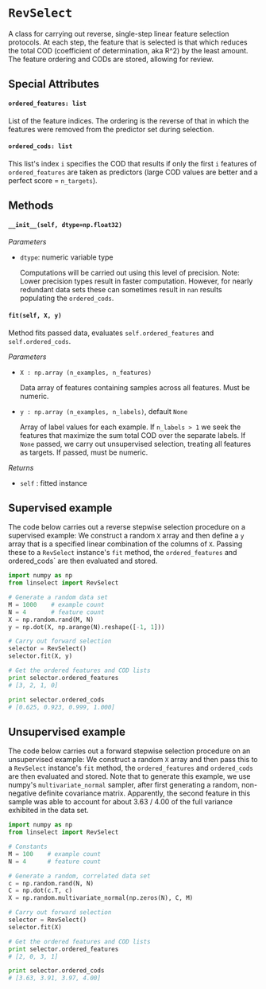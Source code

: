 # `RevSelect` 

A class for carrying out reverse, single-step linear feature selection
protocols.  At each step, the feature that is selected is that which reduces
the total COD (coefficient of determination, aka R^2) by the least amount.  The
feature ordering and CODs are stored, allowing for review.

## Special Attributes
#### `ordered_features: list`
  List of the feature indices.  The ordering is the reverse of that in which
  the features were removed from the predictor set during selection.

#### `ordered_cods: list`
  This list's index `i` specifies the COD that results if only the first `i`
  features of `ordered_features` are taken as predictors (large COD values
  are better and a perfect score = `n_targets`).

## Methods
#### `__init__(self, dtype=np.float32)`
    
*Parameters*

  * `dtype`: numeric variable type

    Computations will be carried out using this level of precision. Note: Lower
    precision types result in faster computation. However, for nearly redundant
    data sets these can sometimes result in `nan` results populating the
    `ordered_cods`.

#### `fit(self, X, y)`
Method fits passed data, evaluates `self.ordered_features` and
`self.ordered_cods`.
    
*Parameters*

 * `X : np.array (n_examples, n_features)`
 
   Data array of features containing samples across all features.  Must be
   numeric.
 
 * `y : np.array (n_examples, n_labels)`, default `None`
 
   Array of label values for each example. If `n_labels > 1` we seek
   the features that maximize the sum total COD over the separate
   labels.  If `None` passed, we carry out unsupervised selection,
   treating all features as targets.  If passed, must be numeric.
 
*Returns*

 * `self` : fitted instance

## Supervised example
The code below carries out a reverse stepwise selection procedure on a
supervised example:  We construct a random `X` array and then define a `y`
array that is a specified linear combination of the columns of `X`. Passing
these to a `RevSelect` instance's `fit` method, the `ordered_features` and
ordered_cods` are then evaluated and stored.

```python
import numpy as np
from linselect import RevSelect

# Generate a random data set
M = 1000    # example count
N = 4       # feature count
X = np.random.rand(M, N)
y = np.dot(X, np.arange(N).reshape([-1, 1])) 

# Carry out forward selection
selector = RevSelect()
selector.fit(X, y)

# Get the ordered features and COD lists
print selector.ordered_features
# [3, 2, 1, 0] 

print selector.ordered_cods
# [0.625, 0.923, 0.999, 1.000]
```

## Unsupervised example
The code below carries out a forward stepwise selection procedure on an
unsupervised example:  We construct a random `X` array and then pass this to a
`RevSelect` instance's `fit` method, the `ordered_features` and `ordered_cods`
are then evaluated and stored.  Note that to generate this example, we use
numpy's `multivariate_normal` sampler, after first generating a random,
non-negative definite covariance matrix.  Apparently, the second feature in
this sample was able to account for about 3.63 / 4.00 of the full variance
exhibited in the data set.

```python
import numpy as np
from linselect import RevSelect

# Constants
M = 100    # example count
N = 4      # feature count

# Generate a random, correlated data set
c = np.random.rand(N, N)
C = np.dot(c.T, c)
X = np.random.multivariate_normal(np.zeros(N), C, M)

# Carry out forward selection
selector = RevSelect()
selector.fit(X)

# Get the ordered features and COD lists
print selector.ordered_features
# [2, 0, 3, 1] 

print selector.ordered_cods
# [3.63, 3.91, 3.97, 4.00] 
```
